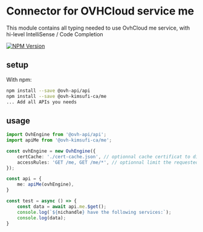 # Connector for OVHCloud service me

This module contains all typing needed to use OvhCloud me service, with hi-level IntelliSense / Code Completion

[![NPM Version](https://img.shields.io/npm/v/@ovh-kimsufi-ca/me.svg?style=flat)](https://www.npmjs.org/package/@ovh-kimsufi-ca/me)

## setup

With npm:
````bash
npm install --save @ovh-api/api
npm install --save @ovh-kimsufi-ca/me
... Add all APIs you needs
````

## usage

````typescript
import OvhEngine from '@ovh-api/api';
import apiMe from '@ovh-kimsufi-ca/me';

const ovhEngine = new OvhEngine({ 
    certCache: './cert-cache.json', // optionnal cache certificat to disk
    accessRules: 'GET /me, GET /me/*', // optionnal limit the requested privileges.
});

const api = {
    me: apiMe(ovhEngine),
}

const test = async () => {
    const data = await api.me.$get();
    console.log(`${nichandle} have the following services:`);
    console.log(data);
}

````